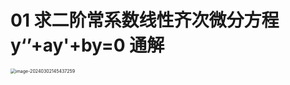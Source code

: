 # 01 求二阶常系数线性齐次微分方程 y‘’+ay'+by=0 通解

<img src="https://cvp.oss-cn-shanghai.aliyuncs.com/picgo/202403021454422.png" alt="image-20240302145437259" style="zoom:50%;" />